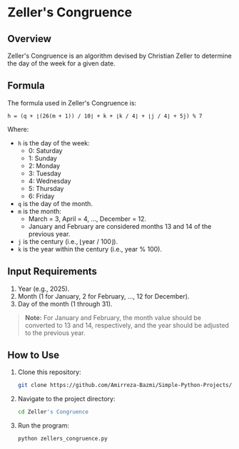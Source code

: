 # Zeller's Congruence

## Overview
Zeller's Congruence is an algorithm devised by Christian Zeller to determine the day of the week for a given date.

## Formula
The formula used in Zeller's Congruence is:

```
h = (q + ⌊(26(m + 1)) / 10⌋ + k + ⌊k / 4⌋ + ⌊j / 4⌋ + 5j) % 7
```

Where:
- `h` is the day of the week:
  - 0: Saturday
  - 1: Sunday
  - 2: Monday
  - 3: Tuesday
  - 4: Wednesday
  - 5: Thursday
  - 6: Friday
- `q` is the day of the month.
- `m` is the month:
  - March = 3, April = 4, ..., December = 12.
  - January and February are considered months 13 and 14 of the previous year.
- `j` is the century (i.e., ⌊year / 100⌋).
- `k` is the year within the century (i.e., year % 100).

## Input Requirements
1. Year (e.g., 2025).
2. Month (1 for January, 2 for February, ..., 12 for December).
3. Day of the month (1 through 31).

> **Note:** For January and February, the month value should be converted to 13 and 14, respectively, and the year should be adjusted to the previous year.

## How to Use
1. Clone this repository:
   ```bash
   git clone https://github.com/Amirreza-Bazmi/Simple-Python-Projects/Zeller's Congruence.git
   ```

2. Navigate to the project directory:
   ```bash
   cd Zeller's Congruence
   ```

3. Run the program:
   ```bash
   python zellers_congruence.py
   ```

